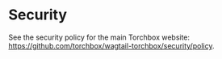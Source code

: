 # Security

See the security policy for the main Torchbox website: https://github.com/torchbox/wagtail-torchbox/security/policy.
